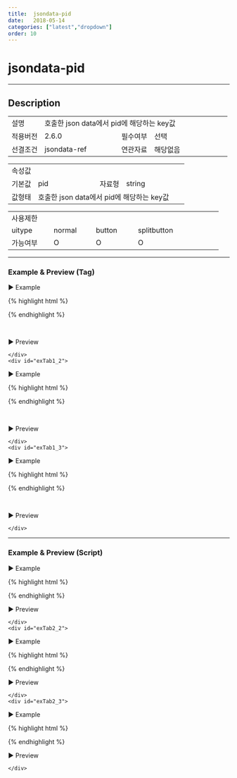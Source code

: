 ```yaml
---
title:  jsondata-pid
date:   2018-05-14
categories: ["latest","dropdown"]
order: 10
---
```


jsondata-pid
===

---

## Description

<table style="width:100%">
    <colgroup>
        <col width="15%"/>
        <col width="35%"/>
        <col width="15%"/>
        <col width="35%"/>
    </colgroup>
    <tr>
        <td class="tdTitle">설명</td>
        <td colspan="3">호출한 json data에서 pid에 해당하는 key값</td>
    </tr>
    <tr>
        <td class="tdTitle">적용버전</td>
        <td>2.6.0</td>
        <td class="tdTitle">필수여부</td>
        <td>선택</td>
    </tr>
    <tr>
        <td class="tdTitle">선결조건</td>
        <td>jsondata-ref</td>
        <td class="tdTitle">연관자료</td>
        <td>해당없음</td>
    </tr>
</table>
<table style="width:100%">
    <colgroup>
        <col width="15%"/>
        <col width="35%"/>
        <col width="15%"/>
        <col width="35%"/>
    </colgroup>
    <tr>
        <td class="tdTitle tdBg" colspan="4">속성값</td>
    </tr>
    <tr>
        <td class="tdTitle">기본값</td>
        <td>pid</td>
        <td class="tdTitle">자료형</td>
        <td>string</td>
    </tr>
    <tr>
        <td class="tdTitle">값형태</td>
        <td colspan="3">호출한 json data에서 pid에 해당하는 key값</td>
    </tr>
</table>
<table style="width:100%">
    <colgroup>
        <col width="20%"/>
        <col width="20%"/>
        <col width="20%"/>
        <col width="20%"/>
        <col width="20%"/>
    </colgroup>
    <tr>
        <td class="tdTitle tdBg" colspan="5">사용제한</td>
    </tr>
    <tr>
        <td>uitype</td>
        <td class="tdCenter">normal</td>
        <td class="tdCenter">button</td>
        <td class="tdCenter">splitbutton</td>
        <td></td>
    </tr>
    <tr>
        <td>가능여부</td>
        <td class="tdBlue tdCenter">O</td>
        <td class="tdBlue tdCenter">O</td>
        <td class="tdBlue tdCenter">O</td>
        <td></td>
    </tr>
</table>

---
### Example & Preview (Tag)

<script>
    var jsondata = [
        {id : '1', pidKey : '-1', text : 'input'},
        {id : '1_1', pidKey : '1', text : 'text'},
        {id : '1_2', pidKey : '1', text : 'password'},
        {id : '1_1_1', pidKey : '1_1', text : 'init'},
        {id : '2', pidKey : '-1', text : 'picker'},
        {id : '3', pidKey : '-1', text : 'radio'},
        {id : '4', pidKey : '-1', text : 'select'}
    ];
</script>

<sbux-tabs id="exTab1" name="exTab1" uitype="normal" title-target-id-array="exTab1_1^exTab1_2^exTab1_3" title-text-array="normal(변동형)^button(변동형)^splitbutton(변동형)" is-scrollable="false">
</sbux-tabs>
<div class="tab-content">
    <div id="exTab1_1">

▶ Example

{% highlight html %}
<script>
    var jsondata = [
        {id : '1', pidKey : '-1', text : 'input'},
        {id : '1_1', pidKey : '1', text : 'text'},
        {id : '1_2', pidKey : '1', text : 'password'},
        {id : '1_1_1', pidKey : '1_1', text : 'init'},
        {id : '2', pidKey : '-1', text : 'picker'},
        {id : '3', pidKey : '-1', text : 'radio'},
        {id : '4', pidKey : '-1', text : 'select'}
    ];
</script>
<sbux-dropdown id="sbIdx1_1" name="sbTagNm1_1" uitype="normal" jsondata-ref="jsondata" text="SBUx normal dropdown" jsondata-pid="pidKey"></sbux-dropdown>
{% endhighlight %}


<br>

▶ Preview 

<sbux-dropdown id="sbIdx1_1" name="sbTagNm1_1" uitype="normal" jsondata-ref="jsondata" text="SBUx normal dropdown" jsondata-pid="pidKey"></sbux-dropdown>

    </div>
    <div id="exTab1_2">

▶ Example

{% highlight html %}
<script>
    var jsondata = [
        {id : '1', pidKey : '-1', text : 'input'},
        {id : '1_1', pidKey : '1', text : 'text'},
        {id : '1_2', pidKey : '1', text : 'password'},
        {id : '1_1_1', pidKey : '1_1', text : 'init'},
        {id : '2', pidKey : '-1', text : 'picker'},
        {id : '3', pidKey : '-1', text : 'radio'},
        {id : '4', pidKey : '-1', text : 'select'}
    ];
</script>
<sbux-dropdown id="sbIdx1_2" name="sbTagNm1_2" uitype="button" jsondata-ref="jsondata" text="SBUx button dropdown" jsondata-pid="pidKey"></sbux-dropdown>
{% endhighlight %}


<br>

▶ Preview 

<sbux-dropdown id="sbIdx1_2" name="sbTagNm1_2" uitype="button" jsondata-ref="jsondata" text="SBUx button dropdown" jsondata-pid="pidKey"></sbux-dropdown>

    </div>
    <div id="exTab1_3">

▶ Example

{% highlight html %}
<script>
    var jsondata = [
        {id : '1', pidKey : '-1', text : 'input'},
        {id : '1_1', pidKey : '1', text : 'text'},
        {id : '1_2', pidKey : '1', text : 'password'},
        {id : '1_1_1', pidKey : '1_1', text : 'init'},
        {id : '2', pidKey : '-1', text : 'picker'},
        {id : '3', pidKey : '-1', text : 'radio'},
        {id : '4', pidKey : '-1', text : 'select'}
    ];
</script>
<sbux-dropdown id="sbIdx1_3" name="sbTagNm1_3" uitype="splitbutton" jsondata-ref="jsondata" text="SBUx splitbutton dropdown" jsondata-pid="pidKey"></sbux-dropdown>
{% endhighlight %}


<br>

▶ Preview 

<sbux-dropdown id="sbIdx1_3" name="sbTagNm1_3" uitype="splitbutton" jsondata-ref="jsondata" text="SBUx splitbutton dropdown" jsondata-pid="pidKey"></sbux-dropdown>

    </div>
</div>

---
### Example & Preview (Script)

<sbux-tabs id="exTab2" name="exTab2" uitype="normal" title-target-id-array="exTab2_1^exTab2_2^exTab2_3" title-text-array="normal(변동형)^button(변동형)^splitbutton(변동형)" is-scrollable="false">
</sbux-tabs>
<div class="tab-content">
    <div id="exTab2_1">

▶ Example

{% highlight html %}
<div id="sbArea2_1"></div>
<script>
    var jsondata = [
        {id : '1', pidKey : '-1', text : 'input'},
        {id : '1_1', pidKey : '1', text : 'text'},
        {id : '1_2', pidKey : '1', text : 'password'},
        {id : '1_1_1', pidKey : '1_1', text : 'init'},
        {id : '2', pidKey : '-1', text : 'picker'},
        {id : '3', pidKey : '-1', text : 'radio'},
        {id : '4', pidKey : '-1', text : 'select'}
    ];
    $(document).ready(function(){
        $('#sbArea2_1').sbDropdown({
            name : 'sbScriptNm2_1',
            uitype : 'normal',
            jsondataRef : 'jsondata',
            text : 'SBUx normal dropdown',
            jsondataPid : 'pidKey'
        });
    }); 
</script>
{% endhighlight %}

<br>

▶ Preview 

<div id="sbArea2_1"></div>
<script>
    $(document).ready(function(){
        $('#sbArea2_1').sbDropdown({
            name : 'sbScriptNm2_1',
            uitype : 'normal',
            jsondataRef : 'jsondata',
            text : 'SBUx normal dropdown',
            jsondataPid : 'pidKey'
        });
    }); 
</script>

    </div>
    <div id="exTab2_2">

▶ Example

{% highlight html %}
<div id="sbArea2_2"></div>
<script>
    var jsondata = [
        {id : '1', pidKey : '-1', text : 'input'},
        {id : '1_1', pidKey : '1', text : 'text'},
        {id : '1_2', pidKey : '1', text : 'password'},
        {id : '1_1_1', pidKey : '1_1', text : 'init'},
        {id : '2', pidKey : '-1', text : 'picker'},
        {id : '3', pidKey : '-1', text : 'radio'},
        {id : '4', pidKey : '-1', text : 'select'}
    ];
    $(document).ready(function(){
        $('#sbArea2_2').sbDropdown({
            name : 'sbScriptNm2_2',
            uitype : 'button',
            jsondataRef : 'jsondata',
            text : 'SBUx button dropdown',
            jsondataPid : 'pidKey'
        });
    }); 
</script>
{% endhighlight %}

<br>

▶ Preview 

<div id="sbArea2_2"></div>
<script>
    $(document).ready(function(){
        $('#sbArea2_2').sbDropdown({
            name : 'sbScriptNm2_2',
            uitype : 'button',
            jsondataRef : 'jsondata',
            text : 'SBUx button dropdown',
            jsondataPid : 'pidKey'
        });
    }); 
</script>

    </div>
    <div id="exTab2_3">

▶ Example

{% highlight html %}
<div id="sbArea2_3"></div>
<script>
    var jsondata = [
        {id : '1', pidKey : '-1', text : 'input'},
        {id : '1_1', pidKey : '1', text : 'text'},
        {id : '1_2', pidKey : '1', text : 'password'},
        {id : '1_1_1', pidKey : '1_1', text : 'init'},
        {id : '2', pidKey : '-1', text : 'picker'},
        {id : '3', pidKey : '-1', text : 'radio'},
        {id : '4', pidKey : '-1', text : 'select'}
    ];
    $(document).ready(function(){
        $('#sbArea2_3').sbDropdown({
            name : 'sbScriptNm2_3',
            uitype : 'splitbutton',
            jsondataRef : 'jsondata',
            text : 'SBUx splitbutton dropdown',
            jsondataPid : 'pidKey'
        });
    }); 
</script>
{% endhighlight %}

<br>

▶ Preview 

<div id="sbArea2_3"></div>
<script>
    $(document).ready(function(){
        $('#sbArea2_3').sbDropdown({
            name : 'sbScriptNm2_3',
            uitype : 'splitbutton',
            jsondataRef : 'jsondata',
            text : 'SBUx splitbutton dropdown',
            jsondataPid : 'pidKey'
        });
    }); 
</script>

    </div>
</div>